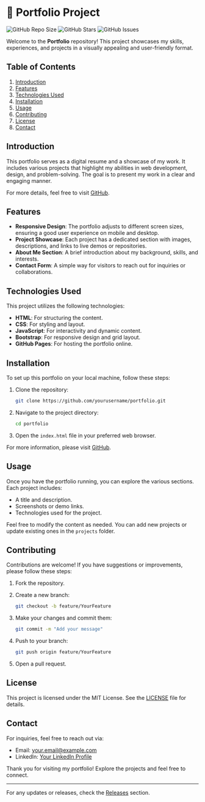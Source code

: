 # 🌟 Portfolio Project

![GitHub Repo Size](https://img.shields.io/github/repo-size/yourusername/portfolio) ![GitHub Stars](https://img.shields.io/github/stars/yourusername/portfolio) ![GitHub Issues](https://img.shields.io/github/issues/yourusername/portfolio)

Welcome to the **Portfolio** repository! This project showcases my skills, experiences, and projects in a visually appealing and user-friendly format. 

## Table of Contents

1. [Introduction](#introduction)
2. [Features](#features)
3. [Technologies Used](#technologies-used)
4. [Installation](#installation)
5. [Usage](#usage)
6. [Contributing](#contributing)
7. [License](#license)
8. [Contact](#contact)

## Introduction

This portfolio serves as a digital resume and a showcase of my work. It includes various projects that highlight my abilities in web development, design, and problem-solving. The goal is to present my work in a clear and engaging manner.

For more details, feel free to visit [GitHub](https://github.com).

## Features

- **Responsive Design**: The portfolio adjusts to different screen sizes, ensuring a good user experience on mobile and desktop.
- **Project Showcase**: Each project has a dedicated section with images, descriptions, and links to live demos or repositories.
- **About Me Section**: A brief introduction about my background, skills, and interests.
- **Contact Form**: A simple way for visitors to reach out for inquiries or collaborations.

## Technologies Used

This project utilizes the following technologies:

- **HTML**: For structuring the content.
- **CSS**: For styling and layout.
- **JavaScript**: For interactivity and dynamic content.
- **Bootstrap**: For responsive design and grid layout.
- **GitHub Pages**: For hosting the portfolio online.

## Installation

To set up this portfolio on your local machine, follow these steps:

1. Clone the repository:
   ```bash
   git clone https://github.com/yourusername/portfolio.git
   ```

2. Navigate to the project directory:
   ```bash
   cd portfolio
   ```

3. Open the `index.html` file in your preferred web browser.

For more information, please visit [GitHub](https://github.com).

## Usage

Once you have the portfolio running, you can explore the various sections. Each project includes:

- A title and description.
- Screenshots or demo links.
- Technologies used for the project.

Feel free to modify the content as needed. You can add new projects or update existing ones in the `projects` folder.

## Contributing

Contributions are welcome! If you have suggestions or improvements, please follow these steps:

1. Fork the repository.
2. Create a new branch:
   ```bash
   git checkout -b feature/YourFeature
   ```

3. Make your changes and commit them:
   ```bash
   git commit -m "Add your message"
   ```

4. Push to your branch:
   ```bash
   git push origin feature/YourFeature
   ```

5. Open a pull request.

## License

This project is licensed under the MIT License. See the [LICENSE](LICENSE) file for details.

## Contact

For inquiries, feel free to reach out via:

- Email: your.email@example.com
- LinkedIn: [Your LinkedIn Profile](https://www.linkedin.com/in/yourprofile)

Thank you for visiting my portfolio! Explore the projects and feel free to connect.

---

For any updates or releases, check the [Releases](https://github.com/yourusername/portfolio/releases) section.